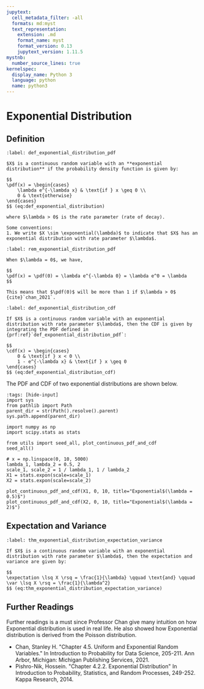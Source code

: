 ```yaml
---
jupytext:
  cell_metadata_filter: -all
  formats: md:myst
  text_representation:
    extension: .md
    format_name: myst
    format_version: 0.13
    jupytext_version: 1.11.5
mystnb:
  number_source_lines: true
kernelspec:
  display_name: Python 3
  language: python
  name: python3
---
```


# Exponential Distribution

## Definition

```{prf:definition} Exponential Distribution (PDF)
:label: def_exponential_distribution_pdf

$X$ is a continuous random variable with an **exponential distribution** if the probability density function is given by:

$$
\pdf(x) = \begin{cases}
    \lambda e^{-\lambda x} & \text{if } x \geq 0 \\
    0 & \text{otherwise}
\end{cases}
$$ (eq:def_exponential_distribution)

where $\lambda > 0$ is the rate parameter (rate of decay).

Some conventions:
1. We write $X \sim \exponential(\lambda)$ to indicate that $X$ has an exponential distribution with rate parameter $\lambda$.
```

```{prf:remark} Exponential Distribution (PDF)
:label: rem_exponential_distribution_pdf

When $\lambda = 0$, we have,

$$
\pdf(x) = \pdf(0) = \lambda e^{-\lambda 0} = \lambda e^0 = \lambda
$$

This means that $\pdf(0)$ will be more than 1 if $\lambda > 0$ {cite}`chan_2021`.
```

```{prf:definition} Exponential Distribution (CDF)
:label: def_exponential_distribution_cdf

If $X$ is a continuous random variable with an exponential distribution with rate parameter $\lambda$, then the CDF is given by integrating the PDF defined in {prf:ref}`def_exponential_distribution_pdf`:

$$
\cdf(x) = \begin{cases}
    0 & \text{if } x < 0 \\
    1 - e^{-\lambda x} & \text{if } x \geq 0
\end{cases}
$$ (eq:def_exponential_distribution_cdf)
```

The PDF and CDF of two exponential distributions are shown below.


```{code-cell} ipython3
:tags: [hide-input]
import sys
from pathlib import Path
parent_dir = str(Path().resolve().parent)
sys.path.append(parent_dir)

import numpy as np
import scipy.stats as stats

from utils import seed_all, plot_continuous_pdf_and_cdf
seed_all()

# x = np.linspace(0, 10, 5000)
lambda_1, lambda_2 = 0.5, 2
scale_1, scale_2 = 1 / lambda_1, 1 / lambda_2
X1 = stats.expon(scale=scale_1)
X2 = stats.expon(scale=scale_2)

plot_continuous_pdf_and_cdf(X1, 0, 10, title="Exponential$(\lambda = 0.5)$")
plot_continuous_pdf_and_cdf(X2, 0, 10, title="Exponential$(\lambda = 2)$")
```

## Expectation and Variance

```{prf:theorem} Expectation and Variance of Exponential Distribution
:label: thm_exponential_distribution_expectation_variance

If $X$ is a continuous random variable with an exponential distribution with rate parameter $\lambda$, then the expectation and variance are given by:

$$
\expectation \lsq X \rsq = \frac{1}{\lambda} \qquad \text{and} \qquad \var \lsq X \rsq = \frac{1}{\lambda^2}
$$ (eq:thm_exponential_distribution_expectation_variance)
```

## Further Readings

Further readings is a must since Professor Chan give many intuition on how Exponential distribution is used in real life.
He also showed how Exponential distribution is derived from the Poisson distribution.

- Chan, Stanley H. "Chapter 4.5. Uniform and Exponential Random Variables." In Introduction to Probability for Data Science, 205-211. Ann Arbor, Michigan: Michigan Publishing Services, 2021. 
- Pishro-Nik, Hossein. "Chapter 4.2.2. Exponential Distribution" In Introduction to Probability, Statistics, and Random Processes, 249-252. Kappa Research, 2014. 